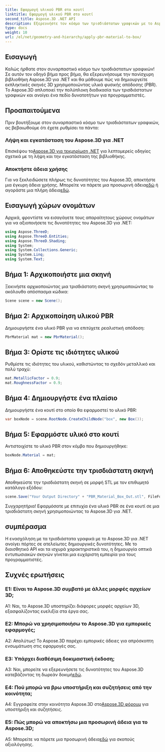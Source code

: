 ```yaml
---
title: Εφαρμογή υλικού PBR στο κουτί
linktitle: Εφαρμογή υλικού PBR στο κουτί
second_title: Aspose.3D .NET API
description: Εξερευνήστε τον κόσμο των τρισδιάστατων γραφικών με το Aspose.3D για .NET. Δημιουργήστε καθηλωτικές σκηνές χωρίς κόπο χρησιμοποιώντας υλικά απόδοσης με φυσική βάση.
type: docs
weight: 10
url: /el/net/geometry-and-hierarchy/apply-pbr-material-to-box/
---
```

## Εισαγωγή

Καλώς ήρθατε στον συναρπαστικό κόσμο των τρισδιάστατων γραφικών! Σε αυτόν τον οδηγό βήμα προς βήμα, θα εξερευνήσουμε την πανίσχυρη βιβλιοθήκη Aspose.3D για .NET και θα μάθουμε πώς να δημιουργείτε εκπληκτικές σκηνές 3D χρησιμοποιώντας υλικά φυσικής απόδοσης (PBR). Το Aspose.3D απλοποιεί την πολύπλοκη διαδικασία των τρισδιάστατων γραφικών και ανοίγει ένα πεδίο δυνατοτήτων για προγραμματιστές.

## Προαπαιτούμενα

Πριν βουτήξουμε στον συναρπαστικό κόσμο των τρισδιάστατων γραφικών, ας βεβαιωθούμε ότι έχετε ρυθμίσει τα πάντα:

### Λήψη και εγκατάσταση του Aspose.3D για .NET

 Επισκέψου το[Aspose.3D για τεκμηρίωση .NET](https://reference.aspose.com/3d/net/) για λεπτομερείς οδηγίες σχετικά με τη λήψη και την εγκατάσταση της βιβλιοθήκης.

### Αποκτήστε άδεια χρήσης

Για να ξεκλειδώσετε πλήρως τις δυνατότητες του Aspose.3D, αποκτήστε μια έγκυρη άδεια χρήσης. Μπορείτε να πάρετε μια προσωρινή άδεια[εδώ](https://purchase.aspose.com/temporary-license/) ή αγοράστε μια πλήρη άδεια[εδώ](https://purchase.aspose.com/buy).

## Εισαγωγή χώρων ονομάτων

Αρχικά, φροντίστε να εισαγάγετε τους απαραίτητους χώρους ονομάτων για να αξιοποιήσετε τις δυνατότητες του Aspose.3D για .NET:

```csharp
using Aspose.ThreeD;
using Aspose.ThreeD.Entities;
using Aspose.ThreeD.Shading;
using System;
using System.Collections.Generic;
using System.Linq;
using System.Text;
```

## Βήμα 1: Αρχικοποιήστε μια σκηνή

Ξεκινήστε αρχικοποιώντας μια τρισδιάστατη σκηνή χρησιμοποιώντας το ακόλουθο απόσπασμα κώδικα:

```csharp
Scene scene = new Scene();
```

## Βήμα 2: Αρχικοποίηση υλικού PBR

Δημιουργήστε ένα υλικό PBR για να επιτύχετε ρεαλιστική απόδοση:

```csharp
PbrMaterial mat = new PbrMaterial();
```

## Βήμα 3: Ορίστε τις ιδιότητες υλικού

Ρυθμίστε τις ιδιότητες του υλικού, καθιστώντας το σχεδόν μεταλλικό και πολύ τραχύ:

```csharp
mat.MetallicFactor = 0.9;
mat.RoughnessFactor = 0.9;
```

## Βήμα 4: Δημιουργήστε ένα πλαίσιο

Δημιουργήστε ένα κουτί στο οποίο θα εφαρμοστεί το υλικό PBR:

```csharp
var boxNode = scene.RootNode.CreateChildNode("box", new Box());
```

## Βήμα 5: Εφαρμόστε υλικό στο κουτί

Αντιστοιχίστε το υλικό PBR στον κόμβο που δημιουργήθηκε:

```csharp
boxNode.Material = mat;
```

## Βήμα 6: Αποθηκεύστε την τρισδιάστατη σκηνή

Αποθηκεύστε την τρισδιάστατη σκηνή σε μορφή STL με τον επιθυμητό κατάλογο εξόδου:

```csharp
scene.Save("Your Output Directory" + "PBR_Material_Box_Out.stl", FileFormat.STLASCII);
```

Συγχαρητήρια! Εφαρμόσατε με επιτυχία ένα υλικό PBR σε ένα κουτί σε μια τρισδιάστατη σκηνή χρησιμοποιώντας το Aspose.3D για .NET.

## συμπέρασμα

Η ενασχόληση με τα τρισδιάστατα γραφικά με το Aspose.3D για .NET ανοίγει πόρτες σε ατελείωτες δημιουργικές δυνατότητες. Με το διαισθητικό API και τα ισχυρά χαρακτηριστικά του, η δημιουργία οπτικά εντυπωσιακών σκηνών γίνεται μια ευχάριστη εμπειρία για τους προγραμματιστές.

## Συχνές ερωτήσεις

### Ε1: Είναι το Aspose.3D συμβατό με άλλες μορφές αρχείων 3D;

A1: Ναι, το Aspose.3D υποστηρίζει διάφορες μορφές αρχείων 3D, εξασφαλίζοντας ευελιξία στα έργα σας.

### Ε2: Μπορώ να χρησιμοποιήσω το Aspose.3D για εμπορικές εφαρμογές;

Α2: Απολύτως! Το Aspose.3D παρέχει εμπορικές άδειες για απρόσκοπτη ενσωμάτωση στις εφαρμογές σας.

### Ε3: Υπάρχει διαθέσιμη δοκιμαστική έκδοση;

 A3: Ναι, μπορείτε να εξερευνήσετε τις δυνατότητες του Aspose.3D κατεβάζοντας τη δωρεάν δοκιμή[εδώ](https://releases.aspose.com/).

### Ε4: Πού μπορώ να βρω υποστήριξη και συζητήσεις από την κοινότητα;

 A4: Εγγραφείτε στην κοινότητα Aspose.3D στο[Aspose.3D φόρουμ](https://forum.aspose.com/c/3d/18) για υποστήριξη και συζητήσεις.

### Ε5: Πώς μπορώ να αποκτήσω μια προσωρινή άδεια για το Aspose.3D;

 A5: Μπορείτε να πάρετε μια προσωρινή άδεια[εδώ](https://purchase.aspose.com/temporary-license/) για σκοπούς αξιολόγησης.